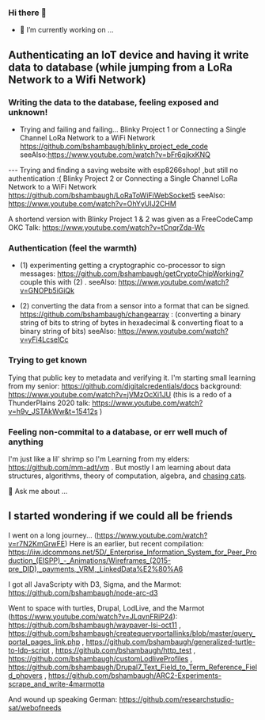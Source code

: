 ### Hi there 👋

- 🔭 I’m currently working on ...

## Authenticating an IoT device and having it write data to database (while jumping from a LoRa Network to a Wifi Network)

### Writing the data to the database, feeling exposed and unknown! 
- Trying and failing and failing...
Blinky Project 1 or Connecting a Single Channel LoRa Network to a WiFi Network 
https://github.com/bshambaugh/blinky_project_ede_code
seeAlso:https://www.youtube.com/watch?v=bFr6qjkxKNQ

--- Trying and finding a saving website with esp8266shop! ,but still no authentication :(
Blinky Project 2 or Connecting a Single Channel LoRa Network to a WiFi Network
https://github.com/bshambaugh/LoRaToWiFiWebSocket5
seeAlso: https://www.youtube.com/watch?v=OhYyUIJ2CHM

A shortend version with Blinky Project 1 & 2 was given as a FreeCodeCamp OKC Talk: https://www.youtube.com/watch?v=tCnqrZda-Wc

### Authentication (feel the warmth)
- (1) experimenting getting a cryptographic co-processor to sign messages: https://github.com/bshambaugh/getCryptoChipWorking7
couple this with (2) . 
seeAlso: https://www.youtube.com/watch?v=GNOPb5iGiQk

- (2) converting the data from a sensor into a format that can be signed. 
https://github.com/bshambaugh/changearray : (converting a binary string of bits to string of bytes in hexadecimal & converting float to a binary string of bits)
seeAlso: https://www.youtube.com/watch?v=yFi4LcselCc

### Trying to get known
Tying that public key to metadata and verifying it.
I'm starting small learning from my senior: https://github.com/digitalcredentials/docs
background: https://www.youtube.com/watch?v=jVMzOcXi1JU (this is a redo of a ThunderPlains 2020 talk: https://www.youtube.com/watch?v=h9v_JSTAkWw&t=15412s )

### Feeling non-commital to a database, or err well much of anything
I'm just like a lil' shrimp so I'm Learning from my elders: https://github.com/mm-adt/vm .
But mostly I am learning about data structures, algorithms, theory of computation, algebra, and [chasing cats](https://github.com/bshambaugh/bshambaugh/blob/main/CategoryTheory_and_FQL.pdf).

💬 Ask me about ...
## I started wondering if we could all be friends
I went on a long journey... (https://www.youtube.com/watch?v=r7N2KmGrwFE) 
Here is an earlier, but recent compilation: https://iiw.idcommons.net/5D/_Enterprise_Information_System_for_Peer_Production_(EISPP)_-_Animations/Wireframes_(2015-pre_DID),_payments,_VRM,_LinkedData%E2%80%A6

I got all JavaScripty with D3, Sigma, and the Marmot:
https://github.com/bshambaugh/node-arc-d3

Went to space with turtles, Drupal, LodLive, and the Marmot (https://www.youtube.com/watch?v=JLqvnFRiP24):
https://github.com/bshambaugh/waypaver-lsi-oct11 ,
https://github.com/bshambaugh/createqueryportallinks/blob/master/query_portal_pages_link.php ,
https://github.com/bshambaugh/generalized-turtle-to-ldp-script ,
https://github.com/bshambaugh/http_test ,
https://github.com/bshambaugh/customLodliveProfiles ,
https://github.com/bshambaugh/Drupal7_Text_Field_to_Term_Reference_Field_phpvers ,
https://github.com/bshambaugh/ARC2-Experiments-scrape_and_write-4marmotta

And wound up speaking German:
https://github.com/researchstudio-sat/webofneeds

<!--
**bshambaugh/bshambaugh** is a ✨ _special_ ✨ repository because its `README.md` (this file) appears on your GitHub profile.

Here are some ideas to get you started:

- 🔭 I’m currently working on ...
- 🌱 I’m currently learning ...
- 👯 I’m looking to collaborate on ...
- 🤔 I’m looking for help with ...
- 💬 Ask me about ...
- 📫 How to reach me: ...
- 😄 Pronouns: ...
- ⚡ Fun fact: ...
-->
